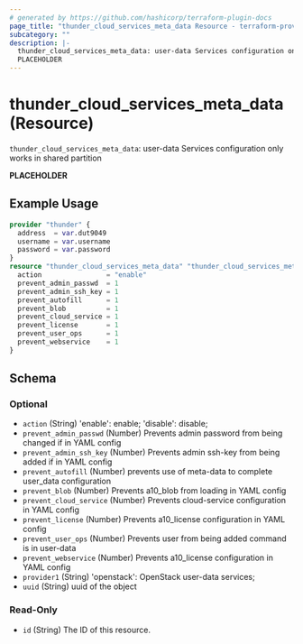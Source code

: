 ```yaml
---
# generated by https://github.com/hashicorp/terraform-plugin-docs
page_title: "thunder_cloud_services_meta_data Resource - terraform-provider-thunder"
subcategory: ""
description: |-
  thunder_cloud_services_meta_data: user-data Services configuration only works in shared partition
  PLACEHOLDER
---
```


# thunder_cloud_services_meta_data (Resource)

`thunder_cloud_services_meta_data`: user-data Services configuration only works in shared partition

__PLACEHOLDER__

## Example Usage

```terraform
provider "thunder" {
  address  = var.dut9049
  username = var.username
  password = var.password
}
resource "thunder_cloud_services_meta_data" "thunder_cloud_services_meta_data" {
  action                = "enable"
  prevent_admin_passwd  = 1
  prevent_admin_ssh_key = 1
  prevent_autofill      = 1
  prevent_blob          = 1
  prevent_cloud_service = 1
  prevent_license       = 1
  prevent_user_ops      = 1
  prevent_webservice    = 1
}
```

<!-- schema generated by tfplugindocs -->
## Schema

### Optional

- `action` (String) 'enable': enable; 'disable': disable;
- `prevent_admin_passwd` (Number) Prevents admin password from being changed if in YAML config
- `prevent_admin_ssh_key` (Number) Prevents admin ssh-key from being added if in YAML config
- `prevent_autofill` (Number) prevents use of meta-data to complete user_data configuration
- `prevent_blob` (Number) Prevents a10_blob from loading in YAML config
- `prevent_cloud_service` (Number) Prevents cloud-service configuration in YAML config
- `prevent_license` (Number) Prevents a10_license configuration in YAML config
- `prevent_user_ops` (Number) Prevents user from being added command is in user-data
- `prevent_webservice` (Number) Prevents a10_license configuration in YAML config
- `provider1` (String) 'openstack': OpenStack user-data services;
- `uuid` (String) uuid of the object

### Read-Only

- `id` (String) The ID of this resource.


